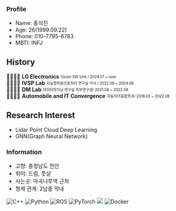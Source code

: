 ### Profile
- Name: 홍석진
- Age: 26(1999.09.22)
- Phone: 010-7795-6783
- MBTI: INFJ

## History
👨‍👨‍👦‍👦  **LG Electronics** <sub><sup>Vision SW Unit / 2024.07 ~ now</sup></sub>   
👨‍👨‍👦‍👦  **IVSP Lab** <sub><sup>지능형차량신호처리 연구실 석사 / 2022.08 ~ 2024.08</sup></sub>   
👨‍👨‍👦‍👦  **DM Lab** <sub><sup>데이터마이닝 연구실 학부연구생/ 2021.08 ~ 2022.08</sup></sub> <br/>
👨‍👨‍👦‍👦  **Automobile and IT Convergence** <sub><sup>자동차IT융합학과/ 2018.03 ~ 2022.08</sup></sub>   

## Research Interest
- Lidar Point Cloud Deep Learning
- GNN(Graph Neural Network)

### Information
- 고향: 충청남도 천안
- 취미: 드럼, 풋살
- 사는곳: 마곡나루역 근처
- 형제 관계: 2남중 막내




![C++](https://img.shields.io/badge/c++-%2300599C.svg?style=for-the-badge&logo=c%2B%2B&logoColor=white) ![Python](https://img.shields.io/badge/python-3670A0?style=for-the-badge&logo=python&logoColor=ffdd54) ![ROS](https://img.shields.io/badge/ros-%230A0FF9.svg?style=for-the-badge&logo=ros&logoColor=white) ![PyTorch](https://img.shields.io/badge/PyTorch-%23EE4C2C.svg?style=for-the-badge&logo=PyTorch&logoColor=white)   <img src="https://img.shields.io/badge/linux-FCC624?style=for-the-badge&logo=linux&logoColor=black">  ![Docker](https://img.shields.io/badge/docker-%230db7ed.svg?style=for-the-badge&logo=docker&logoColor=white)
